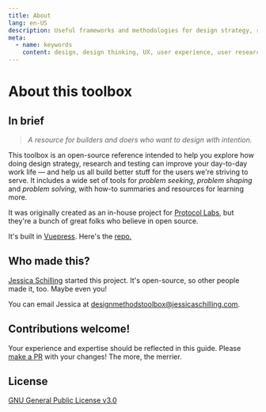 ```yaml
---
title: About
lang: en-US
description: Useful frameworks and methodologies for design strategy, research and testing
meta:
  - name: keywords
    content: design, design thinking, UX, user experience, user research, user testing
---
```


# About this toolbox

## In brief

> _A resource for builders and doers who want to design with intention._

This toolbox is an open-source reference intended to help you explore how doing design strategy, research and testing can improve your day-to-day work life — and help us all build better stuff for the users we're striving to serve. It includes a wide set of tools for _problem seeking_, _problem shaping_ and _problem solving_, with how-to summaries and resources for learning more.

It was originally created as an in-house project for [Protocol Labs](https://protocol.ai), but they're a bunch of great folks who believe in open source.

It's built in [Vuepress](https://vuepress.vuejs.org/). Here's the [repo.](https://github.com/jessicaschilling/design-methods-toolbox)

## Who made this?
[Jessica Schilling](https://www.jessicaschilling.com) started this project. It's open-source, so other people made it, too. Maybe even you!

You can email Jessica at designmethodstoolbox@jessicaschilling.com.

## Contributions welcome!

Your experience and expertise should be reflected in this guide. Please [make a PR](https://github.com/jessicaschilling/design-methods-toolbox/pulls) with your changes! The more, the merrier.

## License

[GNU General Public License v3.0](LICENSE.md)
